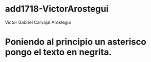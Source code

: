# add1718-VictorArostegui
Victor Gabriel Carvajal Aróstegui
# Poniendo al principio un asterisco pongo el texto en negrita.
